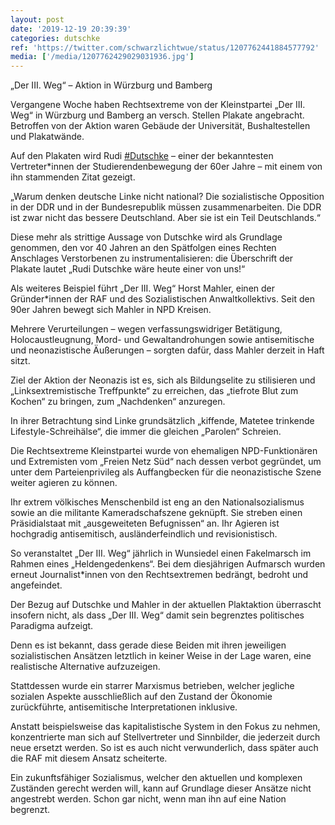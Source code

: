 ```yaml
---
layout: post
date: '2019-12-19 20:39:39'
categories: dutschke
ref: 'https://twitter.com/schwarzlichtwue/status/1207762441884577792'
media: ['/media/1207762429029031936.jpg']
---
```

„Der III. Weg“ – Aktion in Würzburg und Bamberg



Vergangene Woche haben Rechtsextreme von der Kleinstpartei „Der III. Weg“ in Würzburg und Bamberg an versch. Stellen Plakate angebracht. Betroffen von der Aktion waren Gebäude der Universität, Bushaltestellen und Plakatwände.

 

Auf den Plakaten wird Rudi [#Dutschke](/t/dutschke) – einer der bekanntesten Vertreter\*innen der Studierendenbewegung der 60er Jahre – mit einem von ihn stammenden Zitat gezeigt.

„Warum denken deutsche Linke nicht national? Die sozialistische Opposition in der DDR und in der Bundesrepublik müssen zusammenarbeiten. Die DDR ist zwar nicht das bessere Deutschland. Aber sie ist ein Teil Deutschlands.“

Diese mehr als strittige Aussage von Dutschke wird als Grundlage genommen, den vor 40 Jahren an den Spätfolgen eines Rechten Anschlages Verstorbenen zu instrumentalisieren: die  Überschrift der Plakate lautet „Rudi Dutschke wäre heute einer von uns!“

Als weiteres Beispiel führt „Der III. Weg“ Horst Mahler, einen der Gründer\*innen der RAF und des Sozialistischen Anwaltkollektivs. Seit den 90er Jahren bewegt sich Mahler in NPD Kreisen.

Mehrere Verurteilungen – wegen verfassungswidriger Betätigung, Holocaustleugnung, Mord- und Gewaltandrohungen sowie antisemitische und neonazistische Äußerungen – sorgten dafür, dass Mahler derzeit in Haft sitzt.

Ziel der Aktion der Neonazis ist es, sich als Bildungselite zu stilisieren und „Linksextremistische Treffpunkte“ zu erreichen, das „tiefrote Blut zum Kochen“ zu bringen, zum „Nachdenken“ anzuregen.

In ihrer Betrachtung sind Linke grundsätzlich „kiffende, Matetee trinkende Lifestyle-Schreihälse“, die immer die gleichen „Parolen“ Schreien.

Die Rechtsextreme Kleinstpartei wurde von ehemaligen NPD-Funktionären und Extremisten vom „Freien Netz Süd“ nach dessen verbot gegründet, um unter dem Parteienprivileg als Auffangbecken für die neonazistische Szene weiter agieren zu können.

Ihr extrem völkisches Menschenbild ist eng an den Nationalsozialismus sowie an die militante Kameradschafszene geknüpft. Sie streben einen Präsidialstaat mit „ausgeweiteten Befugnissen“ an. Ihr Agieren ist hochgradig antisemitisch, ausländerfeindlich und revisionistisch.

So veranstaltet „Der III. Weg“ jährlich in Wunsiedel einen Fakelmarsch im Rahmen eines „Heldengedenkens“. Bei dem diesjährigen Aufmarsch wurden erneut Journalist\*innen von den Rechtsextremen bedrängt, bedroht und angefeindet.

Der Bezug auf Dutschke und Mahler in der aktuellen Plaktaktion überrascht insofern nicht, als dass „Der III. Weg“ damit sein begrenztes politisches Paradigma aufzeigt.

Denn es ist bekannt, dass gerade diese Beiden mit ihren jeweiligen sozialistischen Ansätzen letztlich in keiner Weise in der Lage waren, eine realistische Alternative aufzuzeigen.

Stattdessen wurde ein starrer Marxismus betrieben, welcher jegliche sozialen Aspekte ausschließlich auf den Zustand der Ökonomie zurückführte, antisemitische Interpretationen inklusive.

Anstatt beispielsweise das kapitalistische System in den Fokus zu nehmen, konzentrierte man sich auf Stellvertreter und Sinnbilder, die jederzeit durch neue ersetzt werden. So ist es auch nicht verwunderlich, dass später auch die RAF mit diesem Ansatz scheiterte.

Ein zukunftsfähiger Sozialismus, welcher den aktuellen und komplexen Zuständen gerecht werden will, kann auf Grundlage dieser Ansätze nicht angestrebt werden. Schon gar nicht, wenn man ihn auf eine Nation begrenzt.

